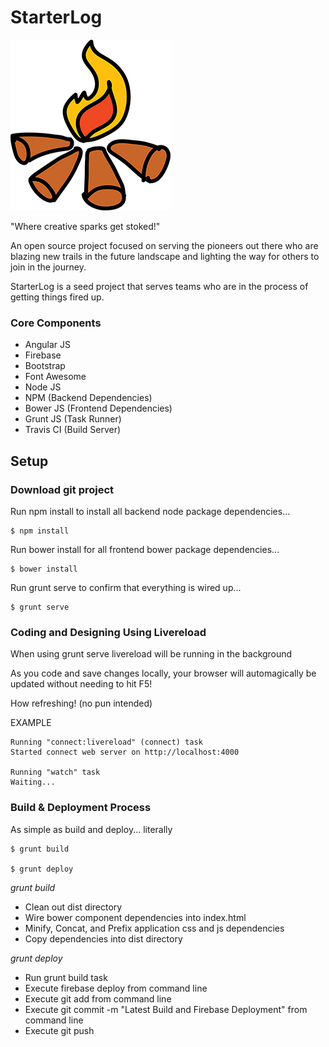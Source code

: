 # StarterLog

![Alt text](/starterlog.png?raw=true "@starterlog")

"Where creative sparks get stoked!"

An open source project focused on serving the pioneers out there who are blazing new trails in the future landscape and lighting the way for others to join in the journey.

StarterLog is a seed project that serves teams who are in the process of getting things fired up.

### Core Components

- Angular JS
- Firebase
- Bootstrap
- Font Awesome
- Node JS
- NPM       (Backend Dependencies)
- Bower JS  (Frontend Dependencies)
- Grunt JS  (Task Runner)
- Travis CI (Build Server)  

## Setup

### Download git project

Run npm install to install all backend node package dependencies...

    $ npm install

Run bower install for all frontend bower package dependencies...

    $ bower install

Run grunt serve to confirm that everything is wired up...

    $ grunt serve

### Coding and Designing Using Livereload

When using grunt serve livereload will be running in the background

As you code and save changes locally, your browser will automagically be updated without needing to hit F5!

How refreshing! (no pun intended)

EXAMPLE

    Running "connect:livereload" (connect) task
    Started connect web server on http://localhost:4000

    Running "watch" task
    Waiting...

### Build & Deployment Process

As simple as build and deploy... literally

    $ grunt build

    $ grunt deploy


*grunt build*

- Clean out dist directory
- Wire bower component dependencies into index.html
- Minify, Concat, and Prefix application css and js dependencies
- Copy dependencies into dist directory


*grunt deploy*

- Run grunt build task
- Execute firebase deploy from command line
- Execute git add from command line
- Execute git commit -m "Latest Build and Firebase Deployment" from command line
- Execute git push
